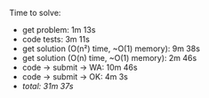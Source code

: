 Time to solve:

- get problem: 1m 13s
- code tests: 3m 11s
- get solution (O(n²) time, ~O(1) memory): 9m 38s
- get solution (O(n) time, ~O(1) memory): 2m 46s
- code → submit → WA: 10m 46s
- code → submit → OK: 4m 3s
- _total: 31m 37s_

